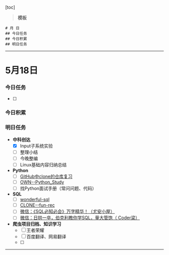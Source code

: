 [toc]


> **模板**
```
# 月 日
## 今日任务
## 今日积累
## 明日任务
```

---

# 5月18日
### 今日任务
- [ ] 

### 今日积累

### 明日任务
- **中科创达**
  - [x] Input子系统实验
  - [ ] 整理小结
  - [ ] 今晚整编
  - [ ] Linux基础内容归纳总结

- **Python**
  - [ ] [GitHub中clone的仓库复习](https://github.com/CyclingPeach/CLONE--learn-python-the-smart-way)
  - [ ] [OWN--Python_Study](https://github.com/CyclingPeach/OWN--Python_Study/tree/main/01_%E5%9F%BA%E7%A1%80/Runoob)
  - [ ] 找Python面试手册（常问问题、代码）

- **SQL**
  - [ ] [wonderful-sql](https://github.com/CyclingPeach/wonderful-sql)
  - [ ] [CLONE--fun-rec](https://github.com/CyclingPeach/CLONE--fun-rec)
  - [ ] [微信：《SQL必知必会》万字精华！（尤安小屋）
](https://mp.weixin.qq.com/s/QsrxgU5J1FDOpHcbgvNauA)
  - [ ] [微信：日拱一卒，伯克利教你学SQL，量大管饱（ Coder梁）](https://mp.weixin.qq.com/s/NdnLqqJUjhA3dnjqqMaplQ)

- **爬虫项目归档、知识学习**
  - [ ] 王者荣耀
  - [ ] 百度翻译、网易翻译
  - [ ] 
  
---